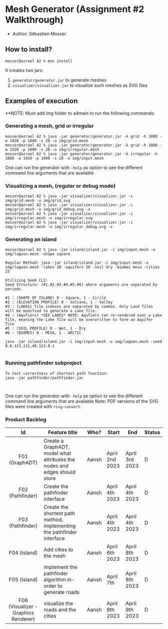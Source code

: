 # Mesh Generator (Assignment #2 Walkthrough)

  - Author: Sébastien Mosser

## How to install?

```
mosser@azrael A2 % mvn install
```

It creates two jars:

  1. `generator/generator.jar` to generate meshes
  2. `visualizer/visualizer.jar` to visualize such meshes as SVG files

## Examples of execution

**NOTE: Must add img folder to a4main to run the following commands:
### Generating a mesh, grid or irregular

```
mosser@azrael A2 % java -jar generator/generator.jar -k grid -h 1080 -w 1920 -p 1000 -s 20 -o img/grid.mesh
mosser@azrael A2 % java -jar generator/generator.jar -k grid -h 1080 -w 1920 -p 1000 -s 20 -o img/irregular.mesh
mosser@azrael A2 % java -jar generator/generator.jar -k irregular -h 1080 -w 1920 -p 1000 -s 20 -o img/input.mesh

```

One can run the generator with `-help` as option to see the different command line arguments that are available

### Visualizing a mesh, (regular or debug mode)

```
mosser@azrael A2 % java -jar visualizer/visualizer.jar -i img/grid.mesh -o img/grid.svg          
mosser@azrael A2 % java -jar visualizer/visualizer.jar -i img/grid.mesh -o img/grid_debug.svg -x
mosser@azrael A2 % java -jar visualizer/visualizer.jar -i img/irregular.mesh -o img/irregular.svg   
mosser@azrael A2 % java -jar visualizer/visualizer.jar -i img/irregular.mesh -o img/irregular_debug.svg -x
```

### Generating an island

```
mosser@azrael A2 % java -jar island/island.jar -i img/input.mesh -o img/lagoon.mesh -shape square 

Regular Method: java -jar island/island.jar -i img/input.mesh -o img/lagoon.mesh -lakes 20 -aquifers 20 -soil dry -biomes mesa -cities 25

Utilizing Seed CLI:
Seed Structure: (#1.#2.#3.#4.#5.#6) where arguments are separated by periods. 

#1 : (SHAPE OF ISLAND) 0 - Square, 1 - Circle
#2 : (ELEVATION PROFILE) 0 - Volcano, 1 - Valley
#3 : (LAKES) Tile indexes are separated by commas. Only Land Tiles will be modified to generate a Lake Tile.
#4 : (Aqufiers) *SEE LAKES* NOTE: Aqufiers can re-rendered over a Lake Tile, meaning the Lake Tile will be overwritten to form an Aquifer Tile
#5 : (SOIL PROFILE) 0 - Wet, 1 - Dry
#6 : (BIOMES) 0 - MESA, 1 - ARCTIC

java -jar island/island.jar -i img/input.mesh -o img/lagoon.mesh -seed 0.0.123,111,40.123.0.1


```

### Running pathfinder subproject

```
To test correctness of shortest path function:
java -jar pathfinder/pathfinder.jar



```

One can run the generator with `-help` as option to see the different command line arguments that are available
Note: PDF versions of the SVG files were created with `rsvg-convert`.

### Product Backlog
| Id | Feature title | Who? | Start | End | Status |
|:--:|---------------|------|-------|-----|--------|
| F01 (GraphADT) | Create a GraphADT, model what attributes the nodes and edges should store | Aansh | April 2nd 2023| April 3rd 2023| D|
| F02 (Pathfinder) | Create the pathfinder interface | Aansh | April 4th 2023| April 4th 2023| D|
| F03 (Pathfinder) | Create the shortest path method, implementing the pathfinder interface | Aansh | April 4th 2023| April 4th 2023| D|
| F04 (Island) | Add cities to the mesh | Aansh | April 6th 2023| April 8th 2023| D|
| F05 (Island) | implement the pathfinder algorithm in-order to generate roads| Aansh|  April 7th |April 8th 2023| D|
| F06 (Visualizer - Graphics Renderer) |visualize the roads and the cities | Aansh | April 8th 2023| April 9th 2023| D|




